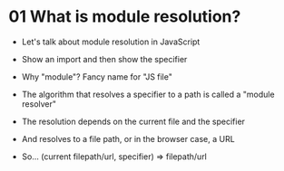 # 01 What is module resolution?

- Let's talk about module resolution in JavaScript

- Show an import and then show the specifier

- Why "module"? Fancy name for "JS file"

- The algorithm that resolves a specifier to a path is called a "module resolver"

- The resolution depends on the current file and the specifier

- And resolves to a file path, or in the browser case, a URL

- So... (current filepath/url, specifier) => filepath/url
